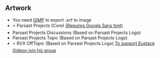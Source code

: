 ## Artwork
- You need [GIMP](https://www.gimp.org/downloads) to export .xcf to image
- ⭐ Parsast Projects (Core) [(Requires Google Sans font)](https://flutter.googlesource.com/gallery-assets/+archive/refs/heads/master/lib/fonts.tar.gz)
- Parsast Projects Discussions (Based on Parsast Projects Logo)
- Parsast Projects Topic (Based on Parsast Projects Logo)
- ⭐ RVX OffTopic (Based on Parsast Projects Logo) [To support Eustace Gideon join his group](https://t.me/rvx_offtopic)
